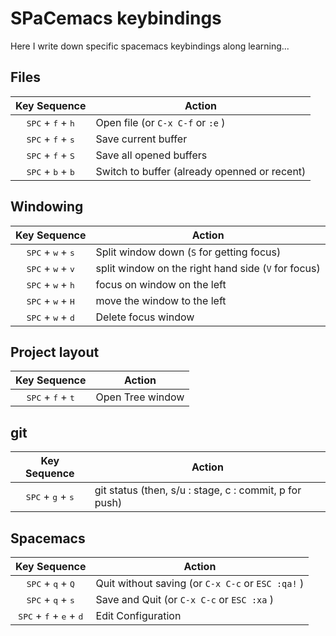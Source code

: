# SPaCemacs keybindings
Here I write down specific spacemacs keybindings along learning...

## Files

| Key Sequence                                                   | Action                                                 |
|:--------------------------------------------------------------:| ------------------------------------------------------ |
| <kbd>SPC</kbd> + <kbd>f</kbd> + <kbd>h</kbd>                   | Open file (or `C-x C-f` or `:e` )                      |
| <kbd>SPC</kbd> + <kbd>f</kbd> + <kbd>s</kbd>                   | Save current buffer                                    |
| <kbd>SPC</kbd> + <kbd>f</kbd> + <kbd>S</kbd>                   | Save all opened buffers                                |
| <kbd>SPC</kbd> + <kbd>b</kbd> + <kbd>b</kbd>                   | Switch to buffer (already openned or recent)           |

## Windowing

| Key Sequence                                                   | Action                                                 |
|:--------------------------------------------------------------:| ------------------------------------------------------ |
| <kbd>SPC</kbd> + <kbd>w</kbd> + <kbd>s</kbd>                   | Split window down (`S` for getting focus)              |
| <kbd>SPC</kbd> + <kbd>w</kbd> + <kbd>v</kbd>                   | split window on the right hand side (`V` for focus)    |
| <kbd>SPC</kbd> + <kbd>w</kbd> + <kbd>h</kbd>                   | focus on window on the left                            |
| <kbd>SPC</kbd> + <kbd>w</kbd> + <kbd>H</kbd>                   | move the window to the left                            |
| <kbd>SPC</kbd> + <kbd>w</kbd> + <kbd>d</kbd>                   | Delete focus window                                    |

## Project layout

| Key Sequence                                                   | Action                                                 |
|:--------------------------------------------------------------:| ------------------------------------------------------ |
| <kbd>SPC</kbd> + <kbd>f</kbd> + <kbd>t</kbd>                   | Open Tree window                                       |

## git

| Key Sequence                                                   | Action                                                 |
|:--------------------------------------------------------------:| ------------------------------------------------------ |
| <kbd>SPC</kbd> + <kbd>g</kbd> + <kbd>s</kbd>                   | git status (then, s/u : stage, c : commit, p for push) |

## Spacemacs

| Key Sequence                                                   | Action                                                 |
|:--------------------------------------------------------------:| ------------------------------------------------------ |
| <kbd>SPC</kbd> + <kbd>q</kbd> + <kbd>Q</kbd>                   | Quit without saving (or `C-x C-c` or `ESC :qa!` )      |
| <kbd>SPC</kbd> + <kbd>q</kbd> + <kbd>s</kbd>                   | Save and Quit (or `C-x C-c` or `ESC :xa` )             |
| <kbd>SPC</kbd> + <kbd>f</kbd> + <kbd>e</kbd> + <kbd>d</kbd>    | Edit Configuration                                     |

